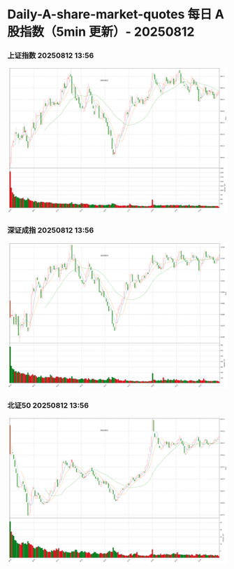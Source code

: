 
# Daily-A-share-market-quotes 每日 A 股指数（5min 更新）- 20250812

### 上证指数 20250812 13:56
![](./fig/2025/8/20250812-sh000001.png)

### 深证成指 20250812 13:56
![](./fig/2025/8/20250812-sz399001.png)

### 北证50 20250812 13:56
![](./fig/2025/8/20250812-bj899050.png)
